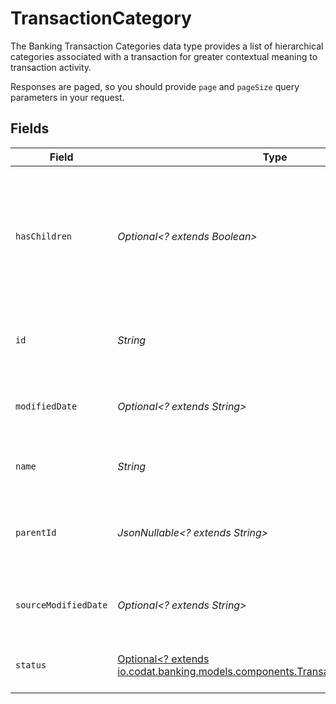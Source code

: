 # TransactionCategory

The Banking Transaction Categories data type provides a list of hierarchical categories associated with a transaction for greater contextual meaning to transaction activity.

Responses are paged, so you should provide `page` and `pageSize` query parameters in your request.


## Fields

| Field                                                                                                                                    | Type                                                                                                                                     | Required                                                                                                                                 | Description                                                                                                                              | Example                                                                                                                                  |
| ---------------------------------------------------------------------------------------------------------------------------------------- | ---------------------------------------------------------------------------------------------------------------------------------------- | ---------------------------------------------------------------------------------------------------------------------------------------- | ---------------------------------------------------------------------------------------------------------------------------------------- | ---------------------------------------------------------------------------------------------------------------------------------------- |
| `hasChildren`                                                                                                                            | *Optional<? extends Boolean>*                                                                                                            | :heavy_minus_sign:                                                                                                                       | A Boolean indicating whether there are other bank transaction categories beneath this one in the hierarchy.                              |                                                                                                                                          |
| `id`                                                                                                                                     | *String*                                                                                                                                 | :heavy_check_mark:                                                                                                                       | The unique identifier of the bank transaction category.                                                                                  |                                                                                                                                          |
| `modifiedDate`                                                                                                                           | *Optional<? extends String>*                                                                                                             | :heavy_minus_sign:                                                                                                                       | N/A                                                                                                                                      | 2022-10-23 00:00:00 +0000 UTC                                                                                                            |
| `name`                                                                                                                                   | *String*                                                                                                                                 | :heavy_check_mark:                                                                                                                       | The name of the bank transaction category.                                                                                               |                                                                                                                                          |
| `parentId`                                                                                                                               | *JsonNullable<? extends String>*                                                                                                         | :heavy_minus_sign:                                                                                                                       | The unique identifier of the parent bank transaction category.                                                                           |                                                                                                                                          |
| `sourceModifiedDate`                                                                                                                     | *Optional<? extends String>*                                                                                                             | :heavy_minus_sign:                                                                                                                       | N/A                                                                                                                                      | 2022-10-23 00:00:00 +0000 UTC                                                                                                            |
| `status`                                                                                                                                 | [Optional<? extends io.codat.banking.models.components.TransactionCategoryStatus>](../../models/components/TransactionCategoryStatus.md) | :heavy_minus_sign:                                                                                                                       | The status of the transaction category.                                                                                                  |                                                                                                                                          |